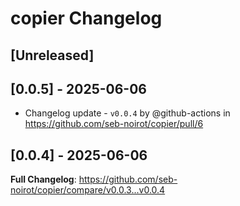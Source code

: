 <!-- Keep a Changelog guide -> https://keepachangelog.com -->

# copier Changelog

## [Unreleased]

## [0.0.5] - 2025-06-06

- Changelog update - `v0.0.4` by @github-actions in https://github.com/seb-noirot/copier/pull/6

## [0.0.4] - 2025-06-06

**Full Changelog**: https://github.com/seb-noirot/copier/compare/v0.0.3...v0.0.4
